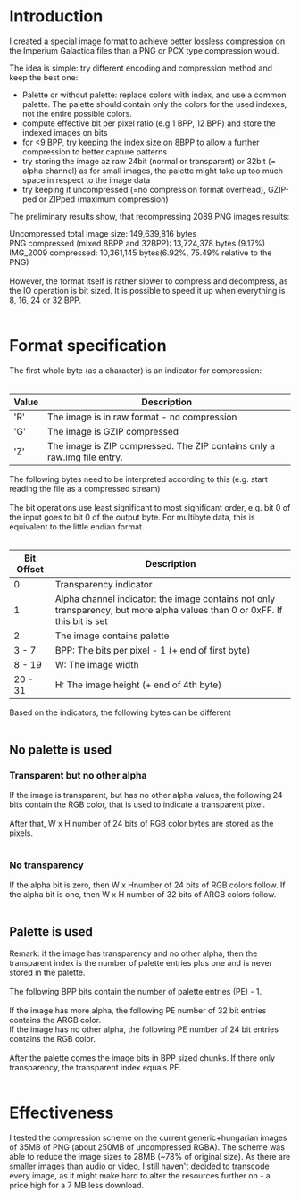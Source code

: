 # Introduction #

I created a special image format to achieve better lossless compression on the Imperium Galactica files than a PNG or PCX type compression would.

The idea is simple: try different encoding and compression method and keep the best one:

  * Palette or without palette: replace colors with index, and use a common palette. The palette should contain only the colors for the used indexes, not the entire possible colors.
  * compute effective bit per pixel ratio (e.g 1 BPP, 12 BPP) and store the indexed images on bits
  * for <9 BPP, try keeping the index size on 8BPP to allow a further compression to better capture patterns
  * try storing the image az raw 24bit (normal or transparent) or 32bit (= alpha channel) as  for small images, the palette might take up too much space in respect to the image data
  * try keeping it uncompressed (=no compression format overhead), GZIP-ped or ZIPped (maximum compression)

The preliminary results show, that recompressing 2089 PNG images results:

Uncompressed total image size: 149,639,816 bytes<br>
PNG compressed (mixed 8BPP and 32BPP): 13,724,378 bytes (9.17%)<br>
IMG_2009 compressed: 10,361,145 bytes(6.92%, 75.49% relative to the PNG)<br>
<br>
However, the format itself is rather slower to compress and decompress, as the IO operation is bit sized. It is possible to speed it up when everything is 8, 16, 24 or 32 BPP.<br>
<br>
<h1>Format specification</h1>

The first whole byte (as a character) is an indicator for compression:<br>
<br>
<table><thead><th> <b>Value</b> </th><th> <b>Description</b> </th></thead><tbody>
<tr><td> 'R' </td><td> The image is in raw format - no compression </td></tr>
<tr><td> 'G' </td><td> The image is GZIP compressed </td></tr>
<tr><td> 'Z' </td><td> The image is ZIP compressed. The ZIP contains only a raw.img file entry. </td></tr></tbody></table>

The following bytes need to be interpreted according to this (e.g. start reading the file as a compressed stream)<br>
<br>
The bit operations use least significant to most significant order, e.g. bit 0 of the input goes to bit 0 of the output byte. For multibyte data, this is equivalent to the little endian format.<br>
<br>
<table><thead><th> <b>Bit Offset</b> </th><th> <b>Description</b> </th></thead><tbody>
<tr><td> 0 </td><td> Transparency indicator </td></tr>
<tr><td> 1 </td><td> Alpha channel indicator: the image contains not only transparency, but more alpha values than 0 or 0xFF. If this bit is set </td></tr>
<tr><td> 2 </td><td> The image contains palette </td></tr>
<tr><td> 3 - 7 </td><td> BPP: The bits per pixel - 1 (+ end of first byte) </td></tr>
<tr><td> 8 - 19 </td><td> W: The image width </td></tr>
<tr><td> 20 - 31 </td><td> H: The image height (+ end of 4th byte) </td></tr></tbody></table>

Based on the indicators, the following bytes can be different<br>
<br>
<h2>No palette is used</h2>
<h3>Transparent but no other alpha</h3>
If the image is transparent, but has no other alpha values, the following 24 bits contain the RGB color, that is used to indicate a transparent pixel.<br>
<br>
After that, W x H number of 24 bits of RGB color bytes are stored as the pixels.<br>
<br>
<h3>No transparency</h3>
If the alpha bit is zero, then W x Hnumber of 24 bits of RGB colors follow. If the alpha bit is one, then W x H number of 32 bits of ARGB colors follow.<br>
<br>
<h2>Palette is used</h2>
Remark: if the image has transparency and no other alpha, then the transparent index is the number of palette entries plus one and is never stored in the palette.<br>
<br>
The following BPP bits contain the number of palette entries (PE) - 1.<br>
<br>
If the image has more alpha, the following PE number of 32 bit entries contains the ARGB color.<br>
If the image has no other alpha, the following PE number of 24 bit entries contains the RGB color.<br>
<br>
After the palette comes the image bits in BPP sized chunks. If there only transparency, the transparent index equals PE.<br>
<br>
<h1>Effectiveness</h1>

I tested the compression scheme on the current generic+hungarian images of 35MB of PNG (about 250MB of uncompressed RGBA). The scheme was able to reduce the image sizes to 28MB (~78% of original size). As there are smaller images than audio or video, I still haven't decided to transcode every image, as it might make hard to alter the resources further on - a price high for a 7 MB less download.